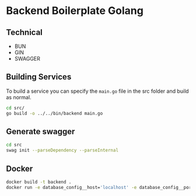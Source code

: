 # Backend Boilerplate Golang

## Technical
- BUN
- GIN
- SWAGGER


## Building Services
To build a service you can specify the `main.go` file in the src folder and build as normal.

```bash
cd src/
go build -o ../../bin/backend main.go 
```

## Generate swagger
```bash
cd src
swag init --parseDependency --parseInternal
```

## Docker
```bash
docker build -t backend .
docker run -e database_config__host='localhost' -e database_config__port='5432' -e database_config__username='postgres' -e database_config__password='1' -e database_config__database='test' -p 9000:9000 backend
```